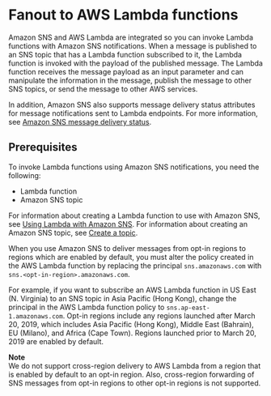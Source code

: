 # Fanout to AWS Lambda functions<a name="sns-lambda-as-subscriber"></a>

Amazon SNS and AWS Lambda are integrated so you can invoke Lambda functions with Amazon SNS notifications\. When a message is published to an SNS topic that has a Lambda function subscribed to it, the Lambda function is invoked with the payload of the published message\. The Lambda function receives the message payload as an input parameter and can manipulate the information in the message, publish the message to other SNS topics, or send the message to other AWS services\. 

In addition, Amazon SNS also supports message delivery status attributes for message notifications sent to Lambda endpoints\. For more information, see [Amazon SNS message delivery status](sns-topic-attributes.md)\. 

## Prerequisites<a name="lambda-prereq"></a>

To invoke Lambda functions using Amazon SNS notifications, you need the following:
+ Lambda function
+ Amazon SNS topic

For information about creating a Lambda function to use with Amazon SNS, see [Using Lambda with Amazon SNS](https://docs.aws.amazon.com/lambda/latest/dg/with-sns-example.html)\. For information about creating an Amazon SNS topic, see [Create a topic](https://docs.aws.amazon.com/sns/latest/dg/CreateTopic.html)\.

 When you use Amazon SNS to deliver messages from opt\-in regions to regions which are enabled by default, you must alter the policy created in the AWS Lambda function by replacing the principal `sns.amazonaws.com` with `sns.<opt-in-region>.amazonaws.com`\. 

 For example, if you want to subscribe an AWS Lambda function in US East \(N\. Virginia\) to an SNS topic in Asia Pacific \(Hong Kong\), change the principal in the AWS Lambda function policy to `sns.ap-east-1.amazonaws.com`\. Opt\-in regions include any regions launched after March 20, 2019, which includes Asia Pacific \(Hong Kong\), Middle East \(Bahrain\), EU \(Milano\), and Africa \(Cape Town\)\. Regions launched prior to March 20, 2019 are enabled by default\. 

**Note**  
We do not support cross\-region delivery to AWS Lambda from a region that is enabled by default to an opt\-in region\. Also, cross\-region forwarding of SNS messages from opt\-in regions to other opt\-in regions is not supported\. 